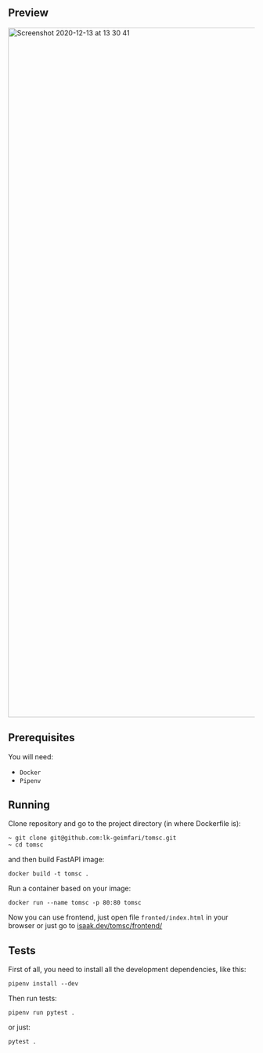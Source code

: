 ## Preview

<img width="1405" alt="Screenshot 2020-12-13 at 13 30 41" src="https://user-images.githubusercontent.com/15812620/102009280-703dc200-3d47-11eb-8777-48c2d09ef39e.png">


## Prerequisites

You will need:

- `Docker`
- `Pipenv`

## Running

Clone repository and go to the project directory (in where Dockerfile is):
```
~ git clone git@github.com:lk-geimfari/tomsc.git
~ cd tomsc
```

and then build FastAPI image:

```
docker build -t tomsc .
```

Run a container based on your image:

```
docker run --name tomsc -p 80:80 tomsc
```

Now you can use frontend, just open file `fronted/index.html` in your browser or just go to [isaak.dev/tomsc/frontend/](https://isaak.dev/tomsc/frontend/)


## Tests

First of all, you need to install all the development dependencies, like this:

```
pipenv install --dev
```

Then run tests:

```
pipenv run pytest .
```

or just:

```
pytest .
```
